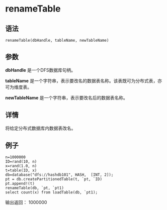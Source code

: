 # renameTable

## 语法

`renameTable(dbHandle, tableName, newTableName)`

## 参数

**dbHandle** 是一个DFS数据库句柄。

**tableName** 是一个字符串，表示要改名的数据表名称。该表既可为分布式表，亦可为维度表。

**newTableName** 是一个字符串，表示要改名后的数据表名称。

## 详情

将给定分布式数据库内数据表改名。

## 例子

```
n=1000000
ID=rand(10, n)
x=rand(1.0, n)
t=table(ID, x)
db=database("dfs://hashdb101", HASH,  [INT, 2]);
pt = db.createPartitionedTable(t, `pt, `ID)
pt.append!(t)
renameTable(db, `pt, `pt1)
select count(x) from loadTable(db, `pt1);
```

输出返回： 1000000

